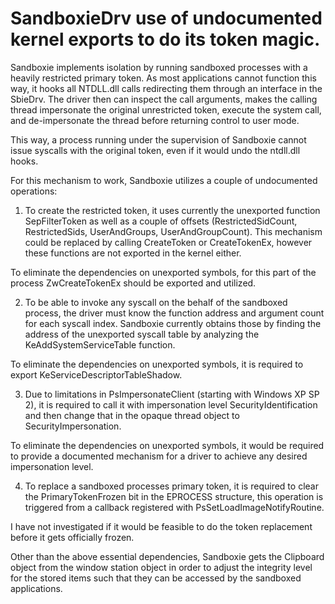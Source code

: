 # SandboxieDrv use of undocumented kernel exports to do its token magic.

Sandboxie implements isolation by running sandboxed processes with a heavily restricted primary token. As most applications cannot function this way, it hooks all NTDLL.dll calls redirecting them through an interface in the SbieDrv. The driver then can inspect the call arguments, makes the calling thread impersonate the original unrestricted token, execute the system call, and de-impersonate the thread before returning control to user mode.

This way, a process running under the supervision of Sandboxie cannot issue syscalls with the original token, even if it would undo the ntdll.dll hooks.

For this mechanism to work, Sandboxie utilizes a couple of undocumented operations:

1. To create the restricted token, it uses currently the unexported function SepFilterToken as well as a couple of offsets (RestrictedSidCount, RestrictedSids, UserAndGroups, UserAndGroupCount).
This mechanism could be replaced by calling CreateToken or CreateTokenEx, however these functions are not exported in the kernel either.

To eliminate the dependencies on unexported symbols, for this part of the process ZwCreateTokenEx should be exported and utilized.

2. To be able to invoke any syscall on the behalf of the sandboxed process, the driver must know the function address and argument count for each syscall index.
Sandboxie currently obtains those by finding the address of the unexported syscall table by analyzing the KeAddSystemServiceTable function.

To eliminate the dependencies on unexported symbols, it is required to export KeServiceDescriptorTableShadow.

3. Due to limitations in PsImpersonateClient (starting with Windows XP SP 2), it is required to call it with impersonation level SecurityIdentification and then change that in the opaque thread object to SecurityImpersonation.

To eliminate the dependencies on unexported symbols, it would be required to provide a documented mechanism for a driver to achieve any desired impersonation level.

4. To replace a sandboxed processes primary token, it is required to clear the PrimaryTokenFrozen bit in the EPROCESS structure, this operation is triggered from a callback registered with PsSetLoadImageNotifyRoutine.

I have not investigated if it would be feasible to do the token replacement before it gets officially frozen.

Other than the above essential dependencies, Sandboxie gets the Clipboard object from the window station object in order to adjust the integrity level for the stored items such that they can be accessed by the sandboxed applications.


